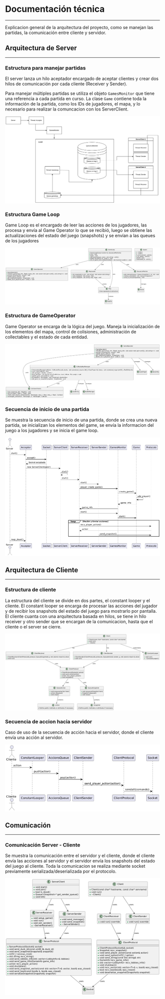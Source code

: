 # Documentación técnica

---
Explicacion general de la arquitectura del proyecto, como se manejan las partidas, la comunicación entre cliente y servidor.

## Arquitectura de Server

---

### Estructura para manejar partidas
El server lanza un hilo aceptador encargado de aceptar clientes y crear dos hilos de comunicación por cada cliente (Receiver y Sender).

Para manejar múltiples partidas se utiliza el objeto `GamesMonitor` que tiene una referencia a cada partida en curso.
La clase `Game` contiene toda la información de la partida, como los IDs de jugadores, el mapa, y lo necesario para realizar la comuncacion con los ServerClient.

![arquitectura server](images/arquitectura_server.png)

### Estructura Game Loop
Game Loop es el encargado de leer las acciones de los jugadores, las procesa y envía al Game Operator lo que se recibió, luego se obtiene las actualizaciones del estado del juego (snapshots) y se envían a las queues de los jugadores

![game loop](images/estructura_gameloop.png)

### Estructura de GameOperator
Game Operator se encarga de la lógica del juego. Maneja la inicialización de los elementos del mapa, control de colisiones, administración de collectables y el estado de cada entidad. 

![game operator](images/game_operator.png)

### Secuencia de inicio de una partida
Se muestra la secuencia de inicio de una partida, donde se crea una nueva partida, se inicializan los elementos del game, se envía la informacion del juego a los jugadores y se inicia el game loop.

![secuencia game](images/secuencia_inicio_game.png)

## Arquitectura de Cliente

---

### Estructura de cliente
La estructura del cliente se divide en dos partes, el constant looper y el cliente.
El constant looper se encarga de procesar las acciones del jugador y de recibir los snapshots del estado del juego para mostrarlo por pantalla.
El cliente cuanta con una arquitectura basada en hilos, se tiene in hilo receiver y otro sender que se encargan de la comunicacion, hasta que el cliente o el server se cierre.

![arq cliente](images/estructura_cliente.png)

### Secuencia de accion hacia servidor
Caso de uso de la secuencia de acción hacia el servidor, donde el cliente envía una acción al servidor.

![secuencia hacia server](images/cliente-accion.png)

## Comunicación

---

### Comunicación Server - Cliente
Se muestra la comunicación entre el servidor y el cliente, donde el cliente envía las acciones al servidor y el servidor envía los snapshots del estado del juego al cliente.
Toda la comunicacion se realiza mediante socket previamente serializada/deserializada por el protocolo.

![comunicacion](images/comunicacion-server-cliente.png)
